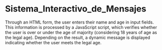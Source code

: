 # Sistema_Interactivo_de_Mensajes
Through an HTML form, the user enters their name and age in input fields. This information is processed by a JavaScript script, which verifies whether the user is over or under the age of majority (considering 18 years of age as the legal age). Depending on the result, a dynamic message is displayed indicating whether the user meets the legal age.
